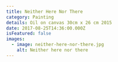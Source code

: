 ```yaml
---
title: Neither Here Nor There
category: Painting
details: Oil on canvas 30cm x 26 cm 2015
date: 2017-08-25T14:36:00.000Z
isFeatured: false
images:
  - image: neither-here-nor-there.jpg
    alt: Neither here nor there
---
```

